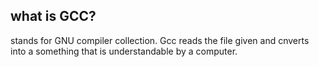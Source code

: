## what is GCC?
stands for GNU compiler collection.
Gcc reads the file given and cnverts into a something that is understandable by a computer.
